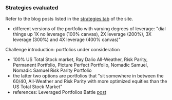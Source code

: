 ### Strategies evaluated

Refer to the blog posts listed in the [strategies tab](https://pictureperfectportfolios.com/category/strategy/) of the site.
- different versions of the portfolio with varying degrees of leverage: "dial things up 1X no leverage (100% canvas), 2X leverage (200%), 3X leverage (300%) and 4X leverage (400% canvas)"

Challenge introduction: portfolios under consideration
- 100% US Total Stock market, Ray Dalio All-Weather, Risk Parity, Permanent Portfolio, Picture Perfect Portfolio, Nomadic Samuel, Nomadic Samuel Risk Parity Portfolio
- the latter two options are portfolios that "sit somewhere in between the 60/40, All-Weather and Risk Parity with more optimized equities than the US Total Stock Market"
- references: Leveraged Portfolios Battle [post](https://pictureperfectportfolios.com/leveraged-portfolios-battle-picture-perfect-portfolio-challenge-introduction/)
